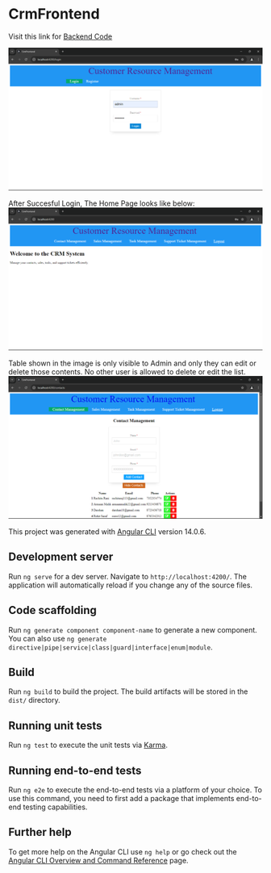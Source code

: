 # CrmFrontend
Visit this link for <a href="https://github.com/RachitaRani/crm-backend"> Backend Code </a> 
<p>
  <img src="images/Admin Login.png" alt="Login Page Looks Like this">
</p>
  <p> After Succesful Login, The Home Page looks like below:
  <img src ="images/Home Page.png" alt = "Home Page">
</p>
 <p> Table shown in the image is only visible to Admin and only they can edit or delete those contents. No other user is allowed to delete or edit the list.
  <img src ="images/CM list view in admin.png" alt = "List View">
</p>

This project was generated with [Angular CLI](https://github.com/angular/angular-cli) version 14.0.6.

## Development server

Run `ng serve` for a dev server. Navigate to `http://localhost:4200/`. The application will automatically reload if you change any of the source files.

## Code scaffolding

Run `ng generate component component-name` to generate a new component. You can also use `ng generate directive|pipe|service|class|guard|interface|enum|module`.

## Build

Run `ng build` to build the project. The build artifacts will be stored in the `dist/` directory.

## Running unit tests

Run `ng test` to execute the unit tests via [Karma](https://karma-runner.github.io).

## Running end-to-end tests

Run `ng e2e` to execute the end-to-end tests via a platform of your choice. To use this command, you need to first add a package that implements end-to-end testing capabilities.

## Further help

To get more help on the Angular CLI use `ng help` or go check out the [Angular CLI Overview and Command Reference](https://angular.io/cli) page.
